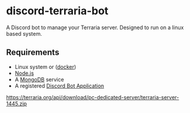# discord-terraria-bot
A Discord bot to manage your Terraria server. Designed to run on a linux based system.

## Requirements
- Linux system or ([docker](https://docker.com))
- [Node.js](https://nodejs.org)
- A [MongoDB](https://mongodb.com) service
- A registered [Discord Bot Application](https://discord.com/developers/applications)

https://terraria.org/api/download/pc-dedicated-server/terraria-server-1445.zip